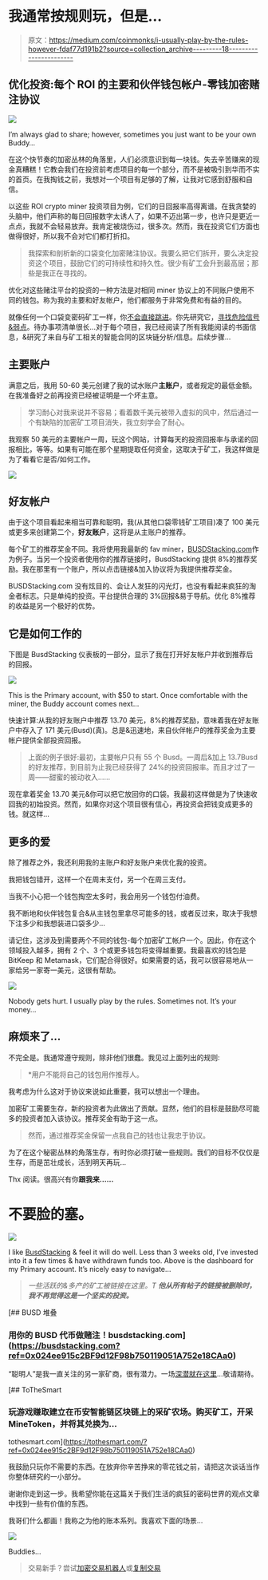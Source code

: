 # 我通常按规则玩，但是…

> 原文：<https://medium.com/coinmonks/i-usually-play-by-the-rules-however-fdaf77d191b2?source=collection_archive---------18----------------------->

## 优化投资:每个 ROI 的主要和伙伴钱包帐户-零钱加密赌注协议

![](img/bd7bd6430af2182974684bde3923ba9e.png)

I’m always glad to share; however, sometimes you just want to be your own Buddy…

在这个快节奏的加密丛林的角落里，人们必须意识到每一块钱。失去辛苦赚来的现金真糟糕！它教会我们在投资前考虑项目的每一个部分，而不是被吸引到华而不实的首页。在我掏钱之前，我想对一个项目有足够的了解，让我对它感到舒服和自信。

以这些 ROI crypto miner 投资项目为例，它们的日回报率高得离谱。在我贪婪的头脑中，他们声称的每日回报数字太诱人了，如果不迈出第一步，也许只是更近一点点，我就不会轻易放弃。我肯定被烧伤过，很多次。然而，我在投资它们方面也做得很好，所以我不会对它们都打折扣。

> 我探索和剖析新的口袋变化加密赌注协议。我要么把它们拆开，要么决定投资这个项目，鼓励它们的可持续性和持久性。很少有矿工会升到最高层；那些是我正在寻找的。

优化对这些赌注平台的投资的一种方法是对相同 miner 协议上的不同账户使用不同的钱包。称为我的主要和好友帐户，他们都服务于非常免费和有益的目的。

就像任何一个口袋变密码矿工一样，你[不会直接跳进](/@jebalucas/diving-head-first-into-pocket-change-crypto-miner-protocols-581a03ade2fc)。你先研究它，[寻找危险信号&弱点](/coinmonks/dipping-a-toe-into-cryptos-pocket-change-miners-398f2995c61d)。待办事项清单很长…对于每个项目，我已经阅读了所有我能阅读的书面信息，&研究了来自与矿工相关的智能合同的区块链分析/信息。后续步骤…

## 主要账户

满意之后，我用 50-60 美元创建了我的试水账户**主账户**，或者规定的最低金额。在我准备好之前再投资已经被证明是一个坏主意。

> 学习耐心对我来说并不容易；看着数千美元被带入虚拟的风中，然后通过一个有缺陷的加密矿工项目消失，我立刻学会了耐心。

我观察 50 美元的主要帐户一周，玩这个网站，计算每天的投资回报率与承诺的回报相比，等等。如果有可能在那个星期提取任何资金，这取决于矿工，我这样做是为了看看它是否/如何工作。

![](img/e3bd11929479c9eb1678ecc21e23a8d9.png)

## 好友帐户

由于这个项目看起来相当可靠和聪明，我(从其他口袋零钱矿工项目)凑了 100 美元或更多来创建第二个，**好友账户**，这将是从主账户的推荐。

每个矿工的推荐奖金不同。我将使用我最新的 fav miner，[BUSDStacking.com](https://busdstacking.com?ref=0x2c38B81a649ff4bF4F515Cef7216d52834B30d63)作为例子。当另一个投资者使用你的推荐链接时，BusdStacking 提供 8%的推荐奖励。我在那里有一个账户，所以点击链接&加入协议将为我提供推荐奖金。

BUSDStacking.com 没有炫目的、会让人发狂的闪光灯，也没有看起来疯狂的淘金者标志。只是单纯的投资。平台提供合理的 3%回报&易于导航。优化 8%推荐的收益是另一个极好的优势。

## 它是如何工作的

下图是 BusdStacking 仪表板的一部分，显示了我在打开好友帐户并收到推荐后的回报。

![](img/803ebb4c4a6553032bcfc10260cae6b3.png)

This is the Primary account, with $50 to start. Once comfortable with the miner, the Buddy account comes next…

快速计算:从我的好友账户中推荐 13.70 美元，8%的推荐奖励，意味着我在好友账户中存入了 171 美元(Busd)(真)。总是&迅速地，来自伙伴帐户的推荐奖金为主要帐户提供全部投资回报。

> 上面的例子很好:最初，主要帐户只有 55 个 Busd。一周后&加上 13.7Busd 的好友推荐，到目前为止我已经获得了 24%的投资回报率。而且才过了一周——甜蜜的被动收入……

现在拿着奖金 13.70 美元&你可以把它放回你的口袋。我最初这样做是为了快速收回我的初始投资。然而，如果你对这个项目很有信心，再投资会把钱变成更多的钱。就这样…

## 更多的爱

除了推荐之外，我还利用我的主账户和好友账户来优化我的投资。

我把钱包错开，这样一个在周末支付，另一个在周三支付。

当我不小心把一个钱包掏空太多时，我会用另一个钱包付油费。

我不断地和伙伴钱包复合&从主钱包里拿尽可能多的钱，或者反过来，取决于我想下注多少和我想装进口袋多少…

请记住，这涉及到需要两个不同的钱包-每个加密矿工帐户一个。因此，你在这个领域投入越多，拥有 2 个、3 个或更多钱包将变得越重要。我最喜欢的钱包是 BitKeep 和 Metamask，它们配合得很好。如果需要的话，我可以很容易地从一家给另一家寄一美元，这很有帮助。

![](img/bb7d99452c370dfbce7e2332c30b9e61.png)

Nobody gets hurt. I usually play by the rules. Sometimes not. It’s your money…

## 麻烦来了…

不完全是。我通常遵守规则，除非他们很蠢。我见过上面列出的规则:

> *用户不能将自己的钱包用作推荐人。

我考虑为什么这对于协议来说如此重要，我可以想出一个理由。

加密矿工需要生存，新的投资者为此做出了贡献。显然，他们的目标是鼓励尽可能多的投资者加入该协议。推荐奖金有助于这一点。

> 然而，通过推荐奖金保留一点我自己的钱也让我忠于协议。

为了在这个秘密丛林的角落生存，有时你必须打破一些规则。我们的目标不仅仅是生存，而是茁壮成长，活到明天再玩…

Thx 阅读。很高兴有你**跟我来……**

# 不要脸的塞。

![](img/abdf59f578a62c62b0d8e4392568eb63.png)

I like [BusdStacking](https://busdstacking.com?ref=0x024ee915c2BF9d12F98b750119051A752e18CAa0) & feel it will do well. Less than 3 weeks old, I’ve invested into it a few times & have withdrawn funds too. Above is the dashboard for my Primary account. It’s nicely easy to navigate…

> *一些活跃的&多产的矿工被链接在这里。T* ***他从所有帖子的链接被删除时，我不再觉得这是一个坚实的投资。***

 [## BUSD 堆叠

### 用你的 BUSD 代币做赌注！busdstacking.com](https://busdstacking.com?ref=0x024ee915c2BF9d12F98b750119051A752e18CAa0) 

“聪明人”是我一直关注的另一家矿商，很有潜力。一场[深潜就在这里](/coinmonks/new-5-roi-crypto-miner-staking-platform-with-next-gen-sustainability-features-1401006b376f)…敬请期待。

[](https://tothesmart.com/?ref=0x024ee915c2BF9d12F98b750119051A752e18CAa0) [## ToTheSmart

### 玩游戏赚取建立在币安智能链区块链上的采矿农场。购买矿工，开采 MineToken，并将其兑换为…

tothesmart.com](https://tothesmart.com/?ref=0x024ee915c2BF9d12F98b750119051A752e18CAa0) 

我鼓励只玩你不需要的东西。在放弃你辛苦挣来的零花钱之前，请把这次谈话当作你整体研究的一小部分。

谢谢你走到这一步。我希望你能在这篇关于我们生活的疯狂的密码世界的观点文章中找到一些有价值的东西。

我哥们什么都画！我称之为他的账本系列。我喜欢下面的场景…

![](img/6aa97bac21b1a085ac0a72f42f7fbb20.png)

Buddies…

> 交易新手？尝试[加密交易机器人](/coinmonks/crypto-trading-bot-c2ffce8acb2a)或[复制交易](/coinmonks/top-10-crypto-copy-trading-platforms-for-beginners-d0c37c7d698c)